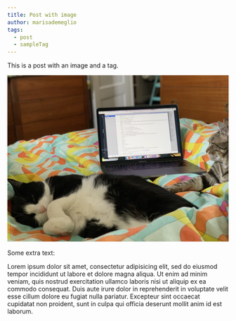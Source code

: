 ```yaml
---
title: Post with image
author: marisademeglio
tags:
  - post
  - sampleTag
---
```

This is a post with an image and a tag.

![Two cats sleeping next to a laptop](/images/cats.jpg)

Some extra text:

Lorem ipsum dolor sit amet, consectetur adipisicing elit, sed do eiusmod tempor incididunt ut labore et dolore magna aliqua. Ut enim ad minim veniam, quis nostrud exercitation ullamco laboris nisi ut aliquip ex ea commodo consequat. Duis aute irure dolor in reprehenderit in voluptate velit esse cillum dolore eu fugiat nulla pariatur. Excepteur sint occaecat cupidatat non proident, sunt in culpa qui officia deserunt mollit anim id est laborum.

